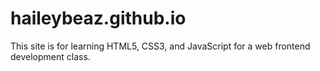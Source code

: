 # haileybeaz.github.io
This site is for learning HTML5, CSS3, and JavaScript for a web frontend development class.
